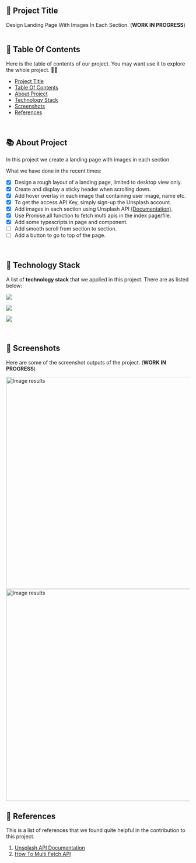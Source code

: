 <!-- START Project Title -->
## 📢 Project Title
Design Landing Page With Images In Each Section. (**WORK IN PROGRESS**) 
<br /><br />
<!-- END Project Title -->

<!-- START Table Of Contents -->
## 📌 Table Of Contents
Here is the table of contents of our project. You may want use it to explore the whole project. 🛵💨

- [Project Title](#-project-title)
- [Table Of Contents](#-table-of-contents)
- [About Project](#-about-project)
- [Technology Stack](#-technology-stack)
- [Screenshots](#-screenshots)
- [References](#-references)

<a align="right" href="#-project-title">
  <img align="right" width="16" src="https://user-images.githubusercontent.com/92319348/202473243-8f547c67-ab8a-4fb1-821e-75e83ff6b097.png" />
</a>
<br />
<!-- END Table Of Contents -->

<!-- START About Project -->
## 📚 About Project
In this project we create a landing page with images in each section.

What we have done in the recent times:
* [x] Design a rough layout of a landing page, limited to desktop view only.
* [x] Create and display a sticky header when scrolling down.
* [X] Add hover overlay in each image that containing user image, name etc.
* [x] To get the access API Key, simply sign-up the Unsplash account.
* [x] Add images in each section using Unsplash API [(Documentation)](https://unsplash.com/documentation).
* [x] Use Promise.all function to fetch multi apis in the index page/file.
* [x] Add some typescripts in page and component.
* [ ] Add smooth scroll from section to section.
* [ ] Add a button to go to top of the page.

<a align="right" href="#-project-title">
  <img align="right" width="16" src="https://user-images.githubusercontent.com/92319348/202473243-8f547c67-ab8a-4fb1-821e-75e83ff6b097.png" />
</a>
<br />
<!-- END About Project -->

<!-- START Technology Stack -->
## 🚀 Technology Stack
A list of **technology stack** that we applied in this project. There are as listed below:

<p align="left">
  <a href="https://skillicons.dev">
    <img src="https://skillicons.dev/icons?i=html,css,javascript" />
  </a>
</p>
<p align="left">
  <a href="https://skillicons.dev">
    <img src="https://skillicons.dev/icons?i=nextjs,tailwind" />
  </a>
</p>
<p align="left">
  <a href="https://skillicons.dev">
    <img src="https://skillicons.dev/icons?i=vscode" />
  </a>
</p>

<a align="right" href="#-project-title">
  <img align="right" width="16" src="https://user-images.githubusercontent.com/92319348/202473243-8f547c67-ab8a-4fb1-821e-75e83ff6b097.png" />
</a>
<br />
<!-- END Technology Stack -->

<!-- START Screenshots -->
## 📸 Screenshots
Here are some of the screenshot outputs of the project. (**WORK IN PROGRESS**)

<img width="580" alt="Image results" src="https://user-images.githubusercontent.com/92319348/203851239-7b1ededc-363a-4ca0-8746-69c162eaeccf.jpg">
<img width="580" alt="Image results" src="https://user-images.githubusercontent.com/92319348/204151896-0e0463f6-5d43-45bd-b058-478cac3c8c3b.jpg">

<a align="right" href="#-project-title">
  <img align="right" width="16" src="https://user-images.githubusercontent.com/92319348/202473243-8f547c67-ab8a-4fb1-821e-75e83ff6b097.png" />
</a>

<br />
<!-- END Screenshots -->

<!-- START References -->
## 🔎 References
This is a list of references that we found quite helpful in the contribution to this project.
1. [Unsplash API Documentation](https://unsplash.com/documentation) 
2. [How To Multi Fetch API](https://stackoverflow.com/questions/46241827/fetch-api-requesting-multiple-get-requests)
 
<a align="right" href="#-project-title">
  <img align="right" width="16" src="https://user-images.githubusercontent.com/92319348/202473243-8f547c67-ab8a-4fb1-821e-75e83ff6b097.png" />
</a>
<!-- END References -->

